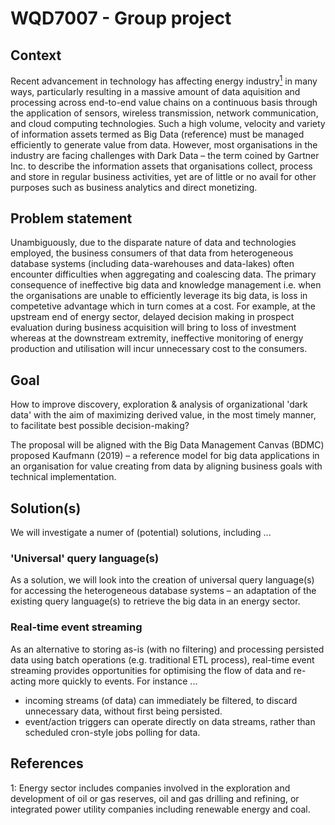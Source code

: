 # WQD7007 - Group project
## Context
Recent advancement in technology has affecting energy industry[<sup>1</sup>](#1) in many ways, particularly resulting in a massive amount of data aquisition and processing across end-to-end value chains on a continuous basis through the application of sensors, wireless transmission, network communication, and cloud computing technologies. Such a high volume, velocity and variety of information assets termed as Big Data (reference) must be managed efficiently to generate value from data. However, most organisations in the industry are facing challenges with Dark Data – the term coined by Gartner Inc. to describe the information assets that organisations collect, process and store in regular business activities, yet are of little or no avail for other purposes such as business analytics and direct monetizing.

## Problem statement
Unambiguously, due to the disparate nature of data and technologies employed, the business consumers of that data from heterogeneous database systems (including data-warehouses and data-lakes) often encounter difficulties when aggregating and coalescing data. The primary consequence of ineffective big data and knowledge management i.e. when the organisations are unable to efficiently leverage its big data, is loss in competetive advantage which in turn comes at a cost. For example, at the upstream end of energy sector, delayed decision making in prospect evaluation during business acquisition will bring to loss of investment whereas at the downstream extremity, ineffective monitoring of energy production and utilisation will incur unnecessary cost to the consumers.

## Goal
How to improve discovery, exploration & analysis of organizational 'dark data' with the aim of maximizing derived value, in the most timely manner, to facilitate best possible decision-making?

The proposal will be aligned with the Big Data Management Canvas (BDMC) proposed Kaufmann (2019) – a reference model for big data applications in an organisation for value creating from data by aligning business goals with technical implementation.

## Solution(s)
We will investigate a numer of (potential) solutions, including ...

### 'Universal' query language(s)
As a solution, we will look into the creation of universal query language(s) for accessing the heterogeneous database systems – an adaptation of the existing query language(s) to retrieve the big data in an energy sector. 

### Real-time event streaming
As an alternative to storing as-is (with no filtering) and processing persisted data using batch operations (e.g. traditional ETL process), real-time event streaming provides opportunities for optimising the flow of data and re-acting more quickly to events. For instance ...
- incoming streams (of data) can immediately be filtered, to discard unnecessary data, without first being persisted.
- event/action triggers can operate directly on data streams, rather than scheduled cron-style jobs polling for data.

## References
<a name="1">1: </a>Energy sector includes companies involved in the exploration and development of oil or gas reserves, oil and gas drilling and refining, or integrated power utility companies including renewable energy and coal.
